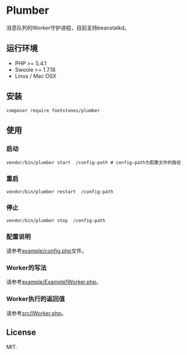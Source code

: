 Plumber
========

消息队列的Worker守护进程，目前支持beanstalkd。

## 运行环境

  * PHP >= 5.4.1
  * Swoole >= 1.7.18
  * Linux / Mac OSX

## 安装

```
composer require footstones/plumber
```

## 使用

### 启动
```
vendor/bin/plumber start  /config-path # config-path为配置文件的路径
``` 

### 重启
```
vendor/bin/plumber restart  /config-path
``` 

### 停止
```
vendor/bin/plumber stop  /config-path
``` 

### 配置说明

请参考[example/config.php](example/config.php)文件。

### Worker的写法

请参考[example/Example1Worker.php](example/Example1Worker.php)。

### Worker执行的返回值

请参考[src/IWorker.php](src/IWorker.php)。

## License

MIT.